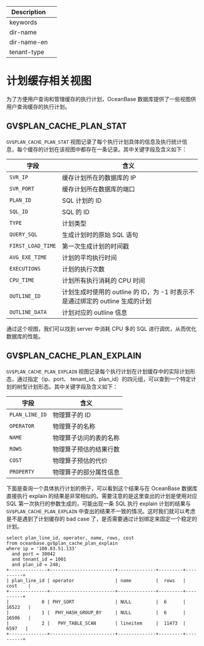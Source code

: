 | Description   |                 |
|---------------|-----------------|
| keywords      |                 |
| dir-name      |                 |
| dir-name-en   |                 |
| tenant-type   |                 |

# 计划缓存相关视图

为了方便用户查询和管理缓存的执行计划，OceanBase 数据库提供了一些视图供用户查询缓存的执行计划。

## GV$PLAN_CACHE_PLAN_STAT

`GV$PLAN_CACHE_PLAN_STAT` 视图记录了每个执行计划具体的信息及执行统计信息，每个缓存的计划在该视图中都存在一条记录。其中关键字段及含义如下：

|字段   |含义  |
|---|---|
|`SVR_IP`|缓存计划所在的数据库的 IP |
|`SVR_PORT`|缓存计划所在数据库的端口 |
|`PLAN_ID`|SQL 计划的 ID |
|`SQL_ID`|SQL 的 ID |
|`TYPE`| 计划类型 |
|`QUERY_SQL`|生成计划时的原始 SQL 语句 |
|`FIRST_LOAD_TIME`| 第一次生成计划的时间戳 |
|`AVG_EXE_TIME` | 计划的平均执行时间 |
|`EXECUTIONS`| 计划的执行次数 |
|`CPU_TIME` |计划所有执行消耗的 CPU 时间 |
|`OUTLINE_ID` |计划生成时使用的 outline 的 ID，为 -1 时表示不是通过绑定的 outline 生成的计划 |
|`OUTLINE_DATA` | 计划对应的 outline 信息 |

通过这个视图，我们可以找到 server 中消耗 CPU 多的 SQL 进行调优，从而优化数据库的性能。

## GV$PLAN_CACHE_PLAN_EXPLAIN

`GV$PLAN_CACHE_PLAN_EXPLAIN` 视图记录每个执行计划在计划缓存中的实际计划形态，通过指定（ip、port、 tenant_id、plan_id）的四元组，可以查到一个特定计划的树型计划形态。其中关键字段及含义如下：

|字段   |含义  |
|---|---|
|`PLAN_LINE_ID` |物理算子的 ID |
|`OPERATOR` |物理算子的名称 |
|`NAME` | 物理算子访问的表的名称 |
|`ROWS` | 物理算子预估的结果行数 |
|`COST` | 物理算子预估的代价 |
|`PROPERTY` | 物理算子的部分属性信息 |

下面是查询一个具体执行计划的例子，可以看到这个结果与在 OceanBase 数据库直接执行 explain 的结果是非常相似的。需要注意的是这里查出的计划是使用对应 SQL 第一次执行的参数生成的，可能出现一条 SQL 执行 explain 计划的结果与 `GV$PLAN_CACHE_PLAN_EXPLAIN` 中查出的结果不一致的情况。这时我们就可以考虑是不是遇到了计划缓存的 bad case 了，是否需要通过计划绑定来固定一个稳定的计划。

```
select plan_line_id, operator, name, rows, cost
from oceanbase.gv$plan_cache_plan_explain
where ip = '100.83.51.133'
  and port = 30042
  and tenant_id = 1001
  and plan_id = 248;
+--------------+------------------------+--------------+---------+----------+
| plan_line_id | operator               | name         |  rows   |  cost    |
+--------------+------------------------+--------------+---------+----------+
|            0 | PHY_SORT               | NULL         |  6      |  16522   |
|            1 |  PHY_HASH_GROUP_BY     | NULL         |  6      |  16506   |
|            2 |   PHY_TABLE_SCAN       | lineitem     |  11473  |   6597   |
+--------------+------------------------+--------------+---------+----------+
```
